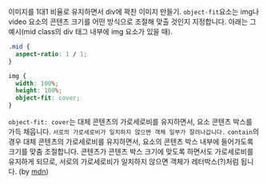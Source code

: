 이미지를 1대1 비율로 유지하면서 div에 꽉찬 이미지 만들기. `object-fit`요소는 img나 video 요소의 콘텐츠 크기를 어떤 방식으로 조절해 맞출 것인지 지정합니다. 아래는 그 예시(mid class의 div 태그 내부에 img 요소가 있을 때).

```css
.mid {
  aspect-ratio: 1 / 1;
}

img {
  width: 100%;
  height: 100%;
  object-fit: cover;
}
```

`object-fit: cover`는 대체 콘텐츠의 가로세로비를 유지하면서, 요소 콘텐츠 박스를 가득 채웁니다. `서로의 가로세로비가 일치하지 않으면 객체 일부가 잘려나갑니다.`
`contain`의 경우 대체 콘텐츠의 가로세로비를 유지하면서, 요소의 콘텐츠 박스 내부에 들어가도록 크기를 맞춤 조절합니다. 콘텐츠가 콘텐츠 박스 크기에 맞도록 하면서도 가로세로비를 유지하게 되므로, 서로의 가로세로비가 일치하지 않으면 객체가 레터박스(?)처럼 됩니다. (by [mdn](https://developer.mozilla.org/ko/docs/Web/CSS/object-fit))
